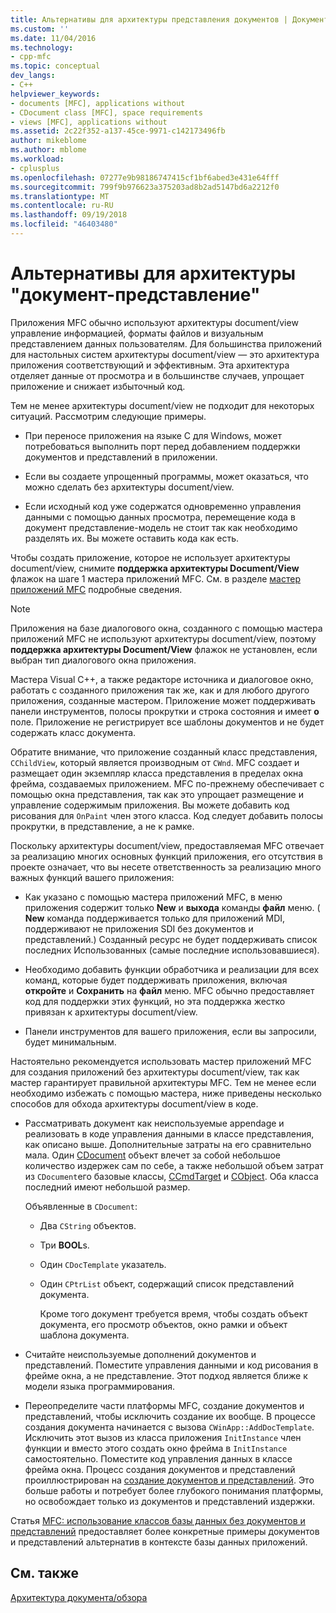 ```yaml
---
title: Альтернативы для архитектуры представления документов | Документация Майкрософт
ms.custom: ''
ms.date: 11/04/2016
ms.technology:
- cpp-mfc
ms.topic: conceptual
dev_langs:
- C++
helpviewer_keywords:
- documents [MFC], applications without
- CDocument class [MFC], space requirements
- views [MFC], applications without
ms.assetid: 2c22f352-a137-45ce-9971-c142173496fb
author: mikeblome
ms.author: mblome
ms.workload:
- cplusplus
ms.openlocfilehash: 07277e9b98186747415cf1bf6abed3e431e64fff
ms.sourcegitcommit: 799f9b976623a375203ad8b2ad5147bd6a2212f0
ms.translationtype: MT
ms.contentlocale: ru-RU
ms.lasthandoff: 09/19/2018
ms.locfileid: "46403480"
---
```

# <a name="alternatives-to-the-documentview-architecture"></a>Альтернативы для архитектуры "документ-представление"

Приложения MFC обычно используют архитектуры document/view управление информацией, форматы файлов и визуальным представлением данных пользователям. Для большинства приложений для настольных систем архитектуры document/view — это архитектура приложения соответствующий и эффективным. Эта архитектура отделяет данные от просмотра и в большинстве случаев, упрощает приложение и снижает избыточный код.

Тем не менее архитектуры document/view не подходит для некоторых ситуаций. Рассмотрим следующие примеры.

- При переносе приложения на языке C для Windows, может потребоваться выполнить порт перед добавлением поддержки документов и представлений в приложении.

- Если вы создаете упрощенный программы, может оказаться, что можно сделать без архитектуры document/view.

- Если исходный код уже содержатся одновременно управления данными с помощью данных просмотра, перемещение кода в документ представление-модель не стоит так как необходимо разделять их. Вы можете оставить кода как есть.

Чтобы создать приложение, которое не использует архитектуры document/view, снимите **поддержка архитектуры Document/View** флажок на шаге 1 мастера приложений MFC. См. в разделе [мастер приложений MFC](../mfc/reference/mfc-application-wizard.md) подробные сведения.

> [!NOTE]
>  Приложения на базе диалогового окна, созданного с помощью мастера приложений MFC не используют архитектуры document/view, поэтому **поддержка архитектуры Document/View** флажок не установлен, если выбран тип диалогового окна приложения.

Мастера Visual C++, а также редакторе источника и диалоговое окно, работать с созданного приложения так же, как и для любого другого приложения, созданные мастером. Приложение может поддерживать панели инструментов, полосы прокрутки и строка состояния и имеет **о** поле. Приложение не регистрирует все шаблоны документов и не будет содержать класс документа.

Обратите внимание, что приложение созданный класс представления, `CChildView`, который является производным от `CWnd`. MFC создает и размещает один экземпляр класса представления в пределах окна фрейма, создаваемых приложением. MFC по-прежнему обеспечивает с помощью окна представления, так как это упрощает размещение и управление содержимым приложения. Вы можете добавить код рисования для `OnPaint` член этого класса. Код следует добавить полосы прокрутки, в представление, а не к рамке.

Поскольку архитектуры document/view, предоставляемая MFC отвечает за реализацию многих основных функций приложения, его отсутствия в проекте означает, что вы несете ответственность за реализацию много важных функций вашего приложения:

- Как указано с помощью мастера приложений MFC, в меню приложения содержит только **New** и **выхода** команды **файл** меню. ( **New** команда поддерживается только для приложений MDI, поддерживают не приложения SDI без документов и представлений.) Созданный ресурс не будет поддерживать список последних Использованных (самые последние использовавшиеся).

- Необходимо добавить функции обработчика и реализации для всех команд, которые будет поддерживать приложения, включая **откройте** и **Сохранить** на **файл** меню. MFC обычно предоставляет код для поддержки этих функций, но эта поддержка жестко привязан к архитектуры document/view.

- Панели инструментов для вашего приложения, если вы запросили, будет минимальным.

Настоятельно рекомендуется использовать мастер приложений MFC для создания приложений без архитектуры document/view, так как мастер гарантирует правильной архитектуры MFC. Тем не менее если необходимо избежать с помощью мастера, ниже приведены несколько способов для обхода архитектуры document/view в коде.

- Рассматривать документ как неиспользуемые appendage и реализовать в коде управления данными в классе представления, как описано выше. Дополнительные затраты на его сравнительно мала. Один [CDocument](../mfc/reference/cdocument-class.md) объект влечет за собой небольшое количество издержек сам по себе, а также небольшой объем затрат из `CDocument`его базовые классы, [CCmdTarget](../mfc/reference/ccmdtarget-class.md) и [CObject](../mfc/reference/cobject-class.md). Оба класса последний имеют небольшой размер.

     Объявленные в `CDocument`:

   - Два `CString` объектов.

   - Три **BOOL**s.

   - Один `CDocTemplate` указатель.

   - Один `CPtrList` объект, содержащий список представлений документа.

     Кроме того документ требуется время, чтобы создать объект документа, его просмотр объектов, окно рамки и объект шаблона документа.

- Считайте неиспользуемые дополнений документов и представлений. Поместите управления данными и код рисования в фрейме окна, а не представление. Этот подход является ближе к модели языка программирования.

- Переопределите части платформы MFC, создание документов и представлений, чтобы исключить создание их вообще. В процессе создания документа начинается с вызова `CWinApp::AddDocTemplate`. Исключить этот вызов из класса приложения `InitInstance` член функции и вместо этого создать окно фрейма в `InitInstance` самостоятельно. Поместите код управления данных в классе фрейма окна. Процесс создания документов и представлений проиллюстрирован на [создание документов и представлений](../mfc/document-view-creation.md). Это больше работы и потребует более глубокого понимания платформы, но освобождает только из документов и представлений издержки.

Статья [MFC: использование классов базы данных без документов и представлений](../data/mfc-using-database-classes-without-documents-and-views.md) предоставляет более конкретные примеры документов и представлений альтернатив в контексте базы данных приложений.

## <a name="see-also"></a>См. также

[Архитектура документа/обзора](../mfc/document-view-architecture.md)

